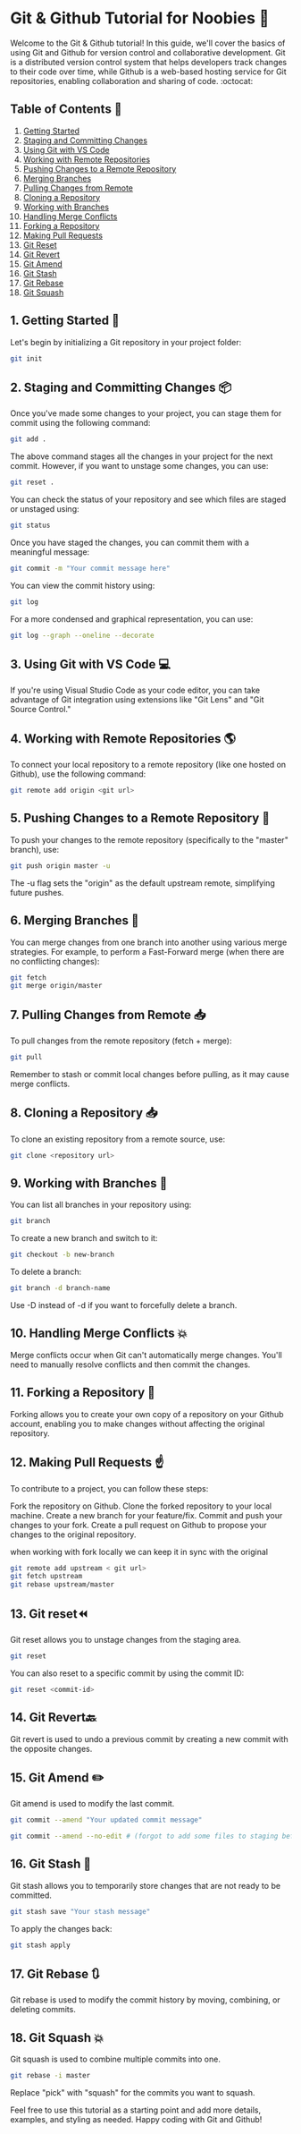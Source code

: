 # Git & Github Tutorial for Noobies :tada:

Welcome to the Git & Github tutorial! In this guide, we'll cover the basics of using Git and Github for version control and collaborative development. Git is a distributed version control system that helps developers track changes to their code over time, while Github is a web-based hosting service for Git repositories, enabling collaboration and sharing of code. :octocat:

## Table of Contents :bookmark_tabs:
1. [Getting Started](#1-getting-started)
2. [Staging and Committing Changes](#2-staging-and-committing-changes)
3. [Using Git with VS Code](#3-using-git-with-vs-code)
4. [Working with Remote Repositories](#4-working-with-remote-repositories)
5. [Pushing Changes to a Remote Repository](#5-pushing-changes-to-a-remote-repository)
6. [Merging Branches](#6-merging-branches)
7. [Pulling Changes from Remote](#7-pulling-changes-from-remote)
8. [Cloning a Repository](#8-cloning-a-repository)
9. [Working with Branches](#9-working-with-branches)
10. [Handling Merge Conflicts](#10-handling-merge-conflicts)
11. [Forking a Repository](#11-forking-a-repository)
12. [Making Pull Requests](#12-making-pull-requests)
13. [Git Reset](#13-git-reset)
14. [Git Revert](#14-git-revert)
15. [Git Amend](#15-git-amend)
16. [Git Stash](#16-git-stash)
17. [Git Rebase](#17-git-rebase)
18. [Git Squash](#18-git-squash)

## 1. Getting Started :rocket:

Let's begin by initializing a Git repository in your project folder:

```bash
git init
```

## 2. Staging and Committing Changes :package:

Once you've made some changes to your project, you can stage them for commit using the following command:

```bash
git add .
```
The above command stages all the changes in your project for the next commit. However, if you want to unstage some changes, you can use:

```bash
git reset . 
```

You can check the status of your repository and see which files are staged or unstaged using:

```bash
git status
```

Once you have staged the changes, you can commit them with a meaningful message:
```bash
git commit -m "Your commit message here"

```

You can view the commit history using:

```bash
git log
```

For a more condensed and graphical representation, you can use:

```bash
git log --graph --oneline --decorate
```

## 3. Using Git with VS Code :computer:
If you're using Visual Studio Code as your code editor, you can take advantage of Git integration using extensions like "Git Lens" and "Git Source Control."

## 4. Working with Remote Repositories :earth_americas:
To connect your local repository to a remote repository (like one hosted on Github), use the following command:

```bash
git remote add origin <git url>

```
## 5. Pushing Changes to a Remote Repository :rocket:
To push your changes to the remote repository (specifically to the "master" branch), use:

```bash
git push origin master -u

```
The -u flag sets the "origin" as the default upstream remote, simplifying future pushes.



## 6. Merging Branches :twisted_rightwards_arrows:
You can merge changes from one branch into another using various merge strategies. For example, to perform a Fast-Forward merge (when there are no conflicting changes):

```bash
git fetch
git merge origin/master
```



## 7. Pulling Changes from Remote :inbox_tray:
To pull changes from the remote repository (fetch + merge):

```bash
git pull

```
Remember to stash or commit local changes before pulling, as it may cause merge conflicts.



## 8. Cloning a Repository :inbox_tray:
To clone an existing repository from a remote source, use:

```bash
git clone <repository url>

```

## 9. Working with Branches :deciduous_tree:
You can list all branches in your repository using:

```bash
git branch
```
To create a new branch and switch to it:

```bash
git checkout -b new-branch
```
To delete a branch:

```bash
git branch -d branch-name
```
Use -D instead of -d if you want to forcefully delete a branch.



## 10. Handling Merge Conflicts :collision:
Merge conflicts occur when Git can't automatically merge changes. You'll need to manually resolve conflicts and then commit the changes.


## 11. Forking a Repository :fork_and_knife:
Forking allows you to create your own copy of a repository on your Github account, enabling you to make changes without affecting the original repository.

## 12. Making Pull Requests :point_up:
To contribute to a project, you can follow these steps:

Fork the repository on Github.
Clone the forked repository to your local machine.
Create a new branch for your feature/fix.
Commit and push your changes to your fork.
Create a pull request on Github to propose your changes to the original repository.

when working with fork locally we can keep it in sync with the original


```bash
git remote add upstream < git url>
git fetch upstream
git rebase upstream/master
```
 

## 13. Git reset:rewind:

Git reset allows you to unstage changes from the staging area.

```bash
git reset
```
You can also reset to a specific commit by using the commit ID:

```bash
git reset <commit-id>

```

## 14. Git Revert:back:
Git revert is used to undo a previous commit by creating a new commit with the opposite changes.

## 15. Git Amend  :pencil2:
Git amend is used to modify the last commit.

```bash
git commit --amend "Your updated commit message"

```

```bash
git commit --amend --no-edit # (forgot to add some files to staging before the commit )

```



## 16. Git Stash  :briefcase:
Git stash allows you to temporarily store changes that are not ready to be committed.

```bash
git stash save "Your stash message"


```
To apply the changes back:
```bash
git stash apply

```





## 17. Git Rebase  :arrows_clockwise:
Git rebase is used to modify the commit history by moving, combining, or deleting commits.

 
## 18. Git Squash  :boom:
Git squash is used to combine multiple commits into one.

```bash
git rebase -i master
```

Replace "pick" with "squash" for the commits you want to squash.

Feel free to use this tutorial as a starting point and add more details, examples, and styling as needed. Happy coding with Git and Github!
